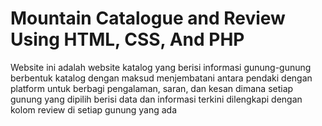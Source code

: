 # Mountain Catalogue and Review Using HTML, CSS, And PHP
Website ini adalah website katalog yang berisi informasi gunung-gunung berbentuk katalog dengan maksud menjembatani antara pendaki dengan platform untuk berbagi pengalaman, saran, dan kesan dimana setiap gunung yang dipilih berisi data dan informasi terkini dilengkapi dengan kolom review di setiap gunung yang ada

